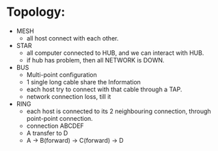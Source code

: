 # Topology:
- MESH
  - all host connect with each other.
- STAR
  - all computer connected to HUB, and we can interact with HUB.
  - if hub has problem, then all NETWORK is DOWN.
- BUS
  - Multi-point configuration
  - 1 single long cable share the Information
  - each host try to connect with that cable through a TAP.
  - network connection loss, till it 
- RING
  - each host is connected to its 2 neighbouring connection, through point-point connection.
  - connection ABCDEF
  - A transfer to D
  - A -> B(forward) -> C(forward) -> D  